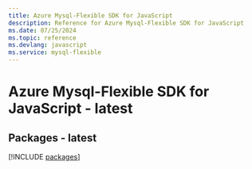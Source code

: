```yaml
---
title: Azure Mysql-Flexible SDK for JavaScript
description: Reference for Azure Mysql-Flexible SDK for JavaScript
ms.date: 07/25/2024
ms.topic: reference
ms.devlang: javascript
ms.service: mysql-flexible
---
```

# Azure Mysql-Flexible SDK for JavaScript - latest
## Packages - latest
[!INCLUDE [packages](mysql-flexible-index.md)]